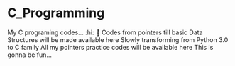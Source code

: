 # C_Programming
My C programing codes... :hi: :wave: 
Codes from pointers till basic Data Structures will be made available here
Slowly transforming from Python 3.0 to C family
All my pointers practice codes will be available here 
This is gonna be fun...